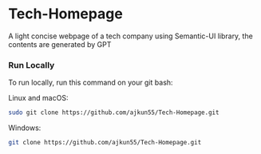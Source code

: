 # Tech-Homepage
A light concise webpage of a tech company using Semantic-UI library, the contents are generated by GPT

### Run Locally

To run locally, run this command on your git bash:

Linux and macOS:

```bash
sudo git clone https://github.com/ajkun55/Tech-Homepage.git
```

Windows:

```bash
git clone https://github.com/ajkun55/Tech-Homepage.git
```
